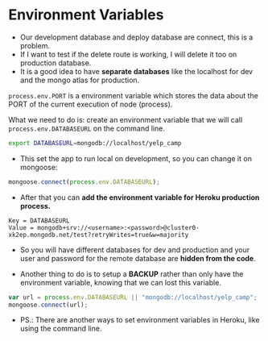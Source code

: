 # Environment Variables

- Our development database and deploy database are connect, this is a problem.
- If I want to test if the delete route is working, I will delete it too on production database.
- It is a good idea to have <b>separate databases</b> like the localhost for dev and the mongo atlas for production.

`process.env.PORT` is a environment variable which stores the data about the PORT of the current execution of node (process).

What we need to do is: create an environment variable that we will call `process.env.DATABASEURL` on the command line.

```bash
export DATABASEURL=mongodb://localhost/yelp_camp
```

- This set the app to run local on development, so you can change it on mongoose:

```javascript
mongoose.connect(process.env.DATABASEURL);
```

- After that you can <b>add the environment variable for Heroku production process.</b>

```
Key = DATABASEURL
Value = mongodb+srv://<username>:<password>@cluster0-xk2ep.mongodb.net/test?retryWrites=true&w=majority
```

- So you will have different databases for dev and production and your user and password for the remote database are <b>hidden from the code</b>.

- Another thing to do is to setup a <b>BACKUP</b> rather than only have the environment variable, knowing that we can lost this variable.

```javascript
var url = process.env.DATABASEURL || "mongodb://localhost/yelp_camp";
mongoose.connect(url);
```

- PS.: There are another ways to set environment variables in Heroku, like using the command line.
